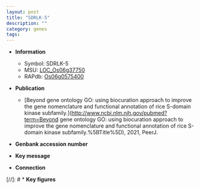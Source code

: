 ```yaml
---
layout: post
title: "SDRLK-5"
description: ""
category: genes
tags: 
---
```


* **Information**  
    + Symbol: SDRLK-5  
    + MSU: [LOC_Os06g37750](http://rice.uga.edu/cgi-bin/ORF_infopage.cgi?orf=LOC_Os06g37750)  
    + RAPdb: [Os06g0575400](https://rapdb.dna.affrc.go.jp/locus/?name=Os06g0575400)  

* **Publication**  
    + [Beyond gene ontology GO: using biocuration approach to improve the gene nomenclature and functional annotation of rice S-domain kinase subfamily.](http://www.ncbi.nlm.nih.gov/pubmed?term=Beyond gene ontology GO: using biocuration approach to improve the gene nomenclature and functional annotation of rice S-domain kinase subfamily.%5BTitle%5D), 2021, PeerJ.

* **Genbank accession number**  

* **Key message**  

* **Connection**  

[//]: # * **Key figures**  


